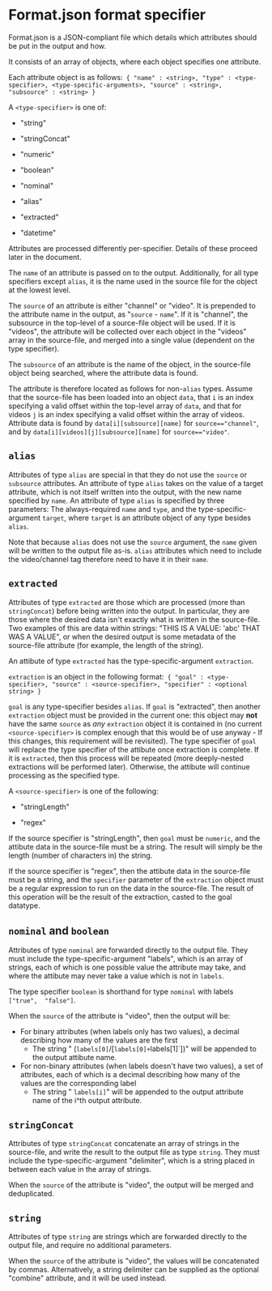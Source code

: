 # Format.json format specifier

Format.json is a JSON-compliant file which details which attributes should be put 
in the output and how.

It consists of an array of objects, where each object specifies one attribute.

Each attribute object is as follows:`
{
    "name" : <string>,
    "type" : <type-specifier>,
    <type-specific-arguments>,
    "source" : <string>,
    "subsource" : <string>
}`

A `<type-specifier>` is one of:

 - "string"

 - "stringConcat"

 - "numeric"

 - "boolean"

 - "nominal"

 - "alias"

 - "extracted"

 - "datetime"

Attributes are processed differently per-specifier. Details of these proceed later 
in the document.

The `name` of an attribute is passed on to the output. Additionally, for all type 
specifiers except `alias`, it is the name used in the source file for the object 
at the lowest level.

The `source` of an attribute is either "channel" or "video". It is prepended to 
the attribute name in the output, as "`source` - `name`". If it is "channel", the 
subsource in the top-level of a source-file object will be used. If it is 
"videos", the attribute will be collected over each object in the "videos" array 
in the source-file, and merged into a single value (dependent on the type specifier).

The `subsource` of an attribute is the name of the object, in the source-file 
object being searched, where the attribute data is found.

The attribute is therefore located as follows for non-`alias` types. Assume that 
the source-file has been loaded into an object `data`, that `i` is an index 
specifying a valid offset within the top-level array of `data`, and that for 
videos `j` is an index specifying a valid offset within the array of videos. 
Attribute data is found by `data[i][subsource][name]` for `source=="channel"`, and 
by `data[i][videos][j][subsource][name]` for `source=="video"`.

## `alias`

Attributes of type `alias` are special in that they do not use the `source` or 
`subsource` attributes. An attribute of type `alias` takes on the value of a 
target attribute, which is not itself written into the output, with the new name 
specified by `name`. An attribute of type `alias` is specified by three 
parameters: The always-required `name` and `type`, and the type-specific-argument 
`target`, where `target` is an attribute object of any type besides `alias`.

Note that because `alias` does not use the `source` argument, the `name` given 
will be written to the output file as-is. `alias` attributes which need to include 
the video/channel tag therefore need to have it in their `name`.

## `extracted`

Attributes of type `extracted` are those which are processed (more than 
`stringConcat`) before being written into the output. In particular, they are 
those where the desired data isn't exactly what is written in the source-file. Two 
examples of this are data within strings: "THIS IS A VALUE: 'abc' THAT WAS A 
VALUE", or when the desired output is some metadata of the source-file attribute 
(for example, the length of the string).

An attibute of type `extracted` has the type-specific-argument `extraction`.

`extraction` is an object in the following format:`
{
    "goal" : <type-specifier>,
    "source" : <source-specifier>,
    "specifier" : <optional string>
}`

`goal` is any type-specifier besides `alias`. If `goal` is "extracted", then 
another `extraction` object must be provided in the current one: this object may 
**not** have the same `source` as *any* `extraction` object it is contained in (no 
current `<source-specifier>` is complex enough that this would be of use anyway - 
If this changes, this requirement will be revisited). The type specifier of `goal` 
will replace the type specifier of the attibute once extraction is complete. If it 
is `extracted`, then this process will be repeated (more deeply-nested extractions 
will be performed later). Otherwise, the attibute will continue processing as the 
specified type.

A `<source-specifier>` is one of the following:

 - "stringLength"
 
 - "regex"
 
If the source specifier is "stringLength", then `goal` must be `numeric`, and the 
attibute data in the source-file must be a string. The result will simply be the 
length (number of characters in) the string.

If the source specifier is "regex", then the attibute data in the source-file must 
be a string, and the `specifier` parameter of the `extraction` object must be a 
regular expression to run on the data in the source-file. The result of this 
operation will be the result of the extraction, casted to the goal datatype.

## `nominal` and `boolean`

Attributes of type `nominal` are forwarded directly to the output file. They 
must include the type-specific-argument "labels", which is an array of strings, 
each of which is one possible value the attribute may take, and where the attibute 
may never take a value which is not in `labels`.

The type specifier `boolean` is shorthand for type `nominal` with labels `["true", 
"false"]`.

When the `source` of the attribute is "video", then the output will be:

 - For binary attributes (when labels only has two values), a decimal describing how 
many of the values are the first
   - The string " (`labels[0]`/[`labels[0]+`labels[1]`])" will be appended to the 
output attibute name.
 - For non-binary attributes (when labels doesn't have two values), a set of 
attributes, each of which is a decimal describing how many of the values are the 
corresponding label
   - The string " `labels[i]`"  will be appended to the output attribute name of 
the i^th output attribute.

## `stringConcat`

Attributes of type `stringConcat` concatenate an array of strings in the 
source-file, and write the result to the output file as type `string`. They must 
include the type-specific-argument "delimiter", which is a string placed in 
between each value in the array of strings.

When the `source` of the attribute is "video", the output will be merged and 
deduplicated.

## `string`

Attributes of type `string` are strings which are forwarded directly to the output 
file, and require no additional parameters.

When the `source` of the attribute is "video", the values will be concatenated by 
commas. Alternatively, a string delimiter can be supplied as the optional 
"combine" attribute, and it will be used instead.
